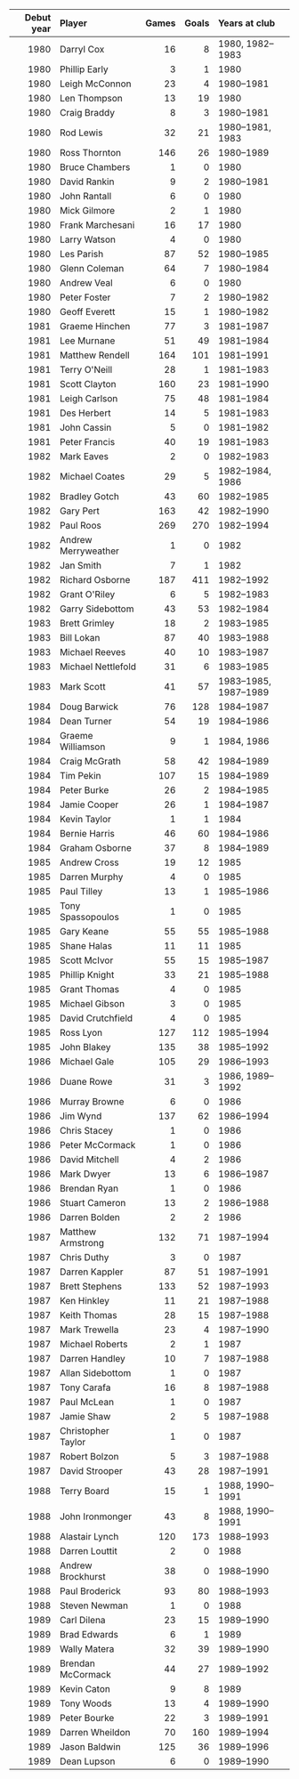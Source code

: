 |   Debut year | Player              |   Games |   Goals | Years at club        |
|-------------:|:--------------------|--------:|--------:|:---------------------|
|         1980 | Darryl Cox          |      16 |       8 | 1980, 1982–1983      |
|         1980 | Phillip Early       |       3 |       1 | 1980                 |
|         1980 | Leigh McConnon      |      23 |       4 | 1980–1981            |
|         1980 | Len Thompson        |      13 |      19 | 1980                 |
|         1980 | Craig Braddy        |       8 |       3 | 1980–1981            |
|         1980 | Rod Lewis           |      32 |      21 | 1980–1981, 1983      |
|         1980 | Ross Thornton       |     146 |      26 | 1980–1989            |
|         1980 | Bruce Chambers      |       1 |       0 | 1980                 |
|         1980 | David Rankin        |       9 |       2 | 1980–1981            |
|         1980 | John Rantall        |       6 |       0 | 1980                 |
|         1980 | Mick Gilmore        |       2 |       1 | 1980                 |
|         1980 | Frank Marchesani    |      16 |      17 | 1980                 |
|         1980 | Larry Watson        |       4 |       0 | 1980                 |
|         1980 | Les Parish          |      87 |      52 | 1980–1985            |
|         1980 | Glenn Coleman       |      64 |       7 | 1980–1984            |
|         1980 | Andrew Veal         |       6 |       0 | 1980                 |
|         1980 | Peter Foster        |       7 |       2 | 1980–1982            |
|         1980 | Geoff Everett       |      15 |       1 | 1980–1982            |
|         1981 | Graeme Hinchen      |      77 |       3 | 1981–1987            |
|         1981 | Lee Murnane         |      51 |      49 | 1981–1984            |
|         1981 | Matthew Rendell     |     164 |     101 | 1981–1991            |
|         1981 | Terry O'Neill       |      28 |       1 | 1981–1983            |
|         1981 | Scott Clayton       |     160 |      23 | 1981–1990            |
|         1981 | Leigh Carlson       |      75 |      48 | 1981–1984            |
|         1981 | Des Herbert         |      14 |       5 | 1981–1983            |
|         1981 | John Cassin         |       5 |       0 | 1981–1982            |
|         1981 | Peter Francis       |      40 |      19 | 1981–1983            |
|         1982 | Mark Eaves          |       2 |       0 | 1982–1983            |
|         1982 | Michael Coates      |      29 |       5 | 1982–1984, 1986      |
|         1982 | Bradley Gotch       |      43 |      60 | 1982–1985            |
|         1982 | Gary Pert           |     163 |      42 | 1982–1990            |
|         1982 | Paul Roos           |     269 |     270 | 1982–1994            |
|         1982 | Andrew Merryweather |       1 |       0 | 1982                 |
|         1982 | Jan Smith           |       7 |       1 | 1982                 |
|         1982 | Richard Osborne     |     187 |     411 | 1982–1992            |
|         1982 | Grant O'Riley       |       6 |       5 | 1982–1983            |
|         1982 | Garry Sidebottom    |      43 |      53 | 1982–1984            |
|         1983 | Brett Grimley       |      18 |       2 | 1983–1985            |
|         1983 | Bill Lokan          |      87 |      40 | 1983–1988            |
|         1983 | Michael Reeves      |      40 |      10 | 1983–1987            |
|         1983 | Michael Nettlefold  |      31 |       6 | 1983–1985            |
|         1983 | Mark Scott          |      41 |      57 | 1983–1985, 1987–1989 |
|         1984 | Doug Barwick        |      76 |     128 | 1984–1987            |
|         1984 | Dean Turner         |      54 |      19 | 1984–1986            |
|         1984 | Graeme Williamson   |       9 |       1 | 1984, 1986           |
|         1984 | Craig McGrath       |      58 |      42 | 1984–1989            |
|         1984 | Tim Pekin           |     107 |      15 | 1984–1989            |
|         1984 | Peter Burke         |      26 |       2 | 1984–1985            |
|         1984 | Jamie Cooper        |      26 |       1 | 1984–1987            |
|         1984 | Kevin Taylor        |       1 |       1 | 1984                 |
|         1984 | Bernie Harris       |      46 |      60 | 1984–1986            |
|         1984 | Graham Osborne      |      37 |       8 | 1984–1989            |
|         1985 | Andrew Cross        |      19 |      12 | 1985                 |
|         1985 | Darren Murphy       |       4 |       0 | 1985                 |
|         1985 | Paul Tilley         |      13 |       1 | 1985–1986            |
|         1985 | Tony Spassopoulos   |       1 |       0 | 1985                 |
|         1985 | Gary Keane          |      55 |      55 | 1985–1988            |
|         1985 | Shane Halas         |      11 |      11 | 1985                 |
|         1985 | Scott McIvor        |      55 |      15 | 1985–1987            |
|         1985 | Phillip Knight      |      33 |      21 | 1985–1988            |
|         1985 | Grant Thomas        |       4 |       0 | 1985                 |
|         1985 | Michael Gibson      |       3 |       0 | 1985                 |
|         1985 | David Crutchfield   |       4 |       0 | 1985                 |
|         1985 | Ross Lyon           |     127 |     112 | 1985–1994            |
|         1985 | John Blakey         |     135 |      38 | 1985–1992            |
|         1986 | Michael Gale        |     105 |      29 | 1986–1993            |
|         1986 | Duane Rowe          |      31 |       3 | 1986, 1989–1992      |
|         1986 | Murray Browne       |       6 |       0 | 1986                 |
|         1986 | Jim Wynd            |     137 |      62 | 1986–1994            |
|         1986 | Chris Stacey        |       1 |       0 | 1986                 |
|         1986 | Peter McCormack     |       1 |       0 | 1986                 |
|         1986 | David Mitchell      |       4 |       2 | 1986                 |
|         1986 | Mark Dwyer          |      13 |       6 | 1986–1987            |
|         1986 | Brendan Ryan        |       1 |       0 | 1986                 |
|         1986 | Stuart Cameron      |      13 |       2 | 1986–1988            |
|         1986 | Darren Bolden       |       2 |       2 | 1986                 |
|         1987 | Matthew Armstrong   |     132 |      71 | 1987–1994            |
|         1987 | Chris Duthy         |       3 |       0 | 1987                 |
|         1987 | Darren Kappler      |      87 |      51 | 1987–1991            |
|         1987 | Brett Stephens      |     133 |      52 | 1987–1993            |
|         1987 | Ken Hinkley         |      11 |      21 | 1987–1988            |
|         1987 | Keith Thomas        |      28 |      15 | 1987–1988            |
|         1987 | Mark Trewella       |      23 |       4 | 1987–1990            |
|         1987 | Michael Roberts     |       2 |       1 | 1987                 |
|         1987 | Darren Handley      |      10 |       7 | 1987–1988            |
|         1987 | Allan Sidebottom    |       1 |       0 | 1987                 |
|         1987 | Tony Carafa         |      16 |       8 | 1987–1988            |
|         1987 | Paul McLean         |       1 |       0 | 1987                 |
|         1987 | Jamie Shaw          |       2 |       5 | 1987–1988            |
|         1987 | Christopher Taylor  |       1 |       0 | 1987                 |
|         1987 | Robert Bolzon       |       5 |       3 | 1987–1988            |
|         1987 | David Strooper      |      43 |      28 | 1987–1991            |
|         1988 | Terry Board         |      15 |       1 | 1988, 1990–1991      |
|         1988 | John Ironmonger     |      43 |       8 | 1988, 1990–1991      |
|         1988 | Alastair Lynch      |     120 |     173 | 1988–1993            |
|         1988 | Darren Louttit      |       2 |       0 | 1988                 |
|         1988 | Andrew Brockhurst   |      38 |       0 | 1988–1990            |
|         1988 | Paul Broderick      |      93 |      80 | 1988–1993            |
|         1988 | Steven Newman       |       1 |       0 | 1988                 |
|         1989 | Carl Dilena         |      23 |      15 | 1989–1990            |
|         1989 | Brad Edwards        |       6 |       1 | 1989                 |
|         1989 | Wally Matera        |      32 |      39 | 1989–1990            |
|         1989 | Brendan McCormack   |      44 |      27 | 1989–1992            |
|         1989 | Kevin Caton         |       9 |       8 | 1989                 |
|         1989 | Tony Woods          |      13 |       4 | 1989–1990            |
|         1989 | Peter Bourke        |      22 |       3 | 1989–1991            |
|         1989 | Darren Wheildon     |      70 |     160 | 1989–1994            |
|         1989 | Jason Baldwin       |     125 |      36 | 1989–1996            |
|         1989 | Dean Lupson         |       6 |       0 | 1989–1990            |